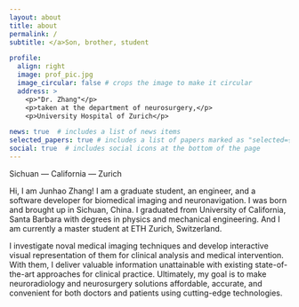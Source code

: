 ```yaml
---
layout: about
title: about
permalink: /
subtitle: </a>Son, brother, student

profile:
  align: right
  image: prof_pic.jpg
  image_circular: false # crops the image to make it circular
  address: >
    <p>"Dr. Zhang"</p>
    <p>taken at the department of neurosurgery,</p>
    <p>University Hospital of Zurich</p>

news: true  # includes a list of news items
selected_papers: true # includes a list of papers marked as "selected={true}"
social: true  # includes social icons at the bottom of the page
---
```

Sichuan — California — Zurich

Hi, I am Junhao Zhang! I am a graduate student, an engineer, and a software developer for biomedical imaging and neuronavigation. I was born and brought up in Sichuan, China. I graduated from University of California, Santa Barbara with degrees in physics and mechanical engineering. And I am currently a master student at ETH Zurich, Switzerland.

I investigate noval medical imaging techniques and develop interactive visual representation of them for clinical analysis and medical intervention. With them, I deliver valuable information unattainable with existing state-of-the-art approaches for clinical practice. Ultimately, my goal is to make neuroradiology and neurosurgery solutions affordable, accurate, and convenient for both doctors and patients using cutting-edge technologies.

